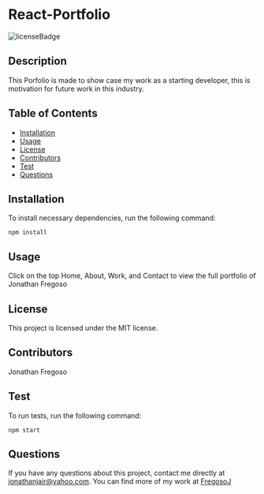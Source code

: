 

# React-Portfolio
![licenseBadge](https://img.shields.io/badge/License-MIT-green)
## Description 
This Porfolio is made to show case my work as a starting developer, this is motivation for future work in this industry.
## Table of Contents
* [Installation](#installation)
* [Usage](#usage)
* [License](#license)
* [Contributors](#contributors)
* [Test](#test)
* [Questions](#questions)
## Installation 
To install necessary dependencies, run the following command: 
```
npm install
```
## Usage 
Click on the top Home, About, Work, and Contact to view the full portfolio of Jonathan Fregoso
## License
      
This project is licensed under the MIT license.
## Contributors
Jonathan Fregoso
## Test
To run tests, run the following command: 
```
npm start
```
## Questions
If you have any questions about this project, contact me directly at jonathanjair@yahoo.com. You can find more of my work at [FregosoJ](https://github.com/FregosoJ/)
